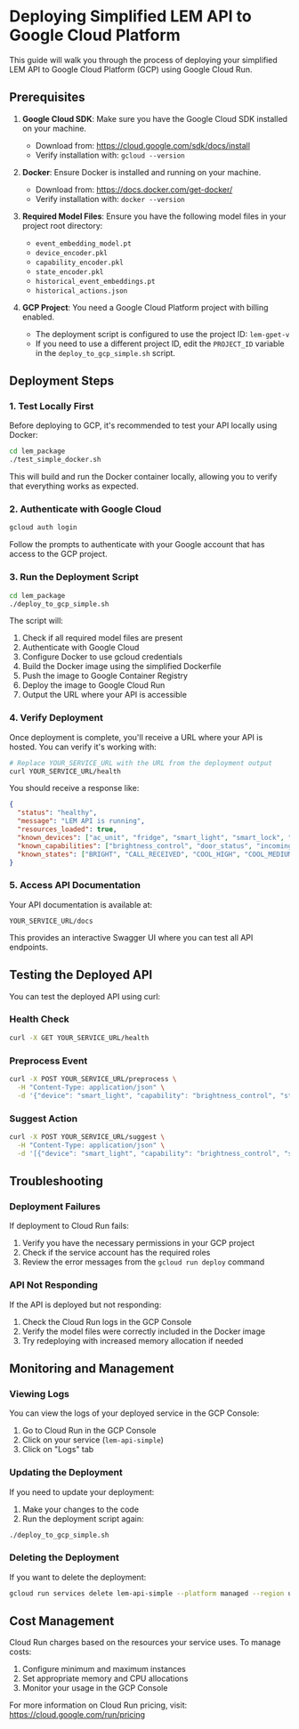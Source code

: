# Deploying Simplified LEM API to Google Cloud Platform

This guide will walk you through the process of deploying your simplified LEM API to Google Cloud Platform (GCP) using Google Cloud Run.

## Prerequisites

1. **Google Cloud SDK**: Make sure you have the Google Cloud SDK installed on your machine.
   - Download from: https://cloud.google.com/sdk/docs/install
   - Verify installation with: `gcloud --version`

2. **Docker**: Ensure Docker is installed and running on your machine.
   - Download from: https://docs.docker.com/get-docker/
   - Verify installation with: `docker --version`

3. **Required Model Files**: Ensure you have the following model files in your project root directory:
   - `event_embedding_model.pt`
   - `device_encoder.pkl`
   - `capability_encoder.pkl`
   - `state_encoder.pkl`
   - `historical_event_embeddings.pt`
   - `historical_actions.json`

4. **GCP Project**: You need a Google Cloud Platform project with billing enabled.
   - The deployment script is configured to use the project ID: `lem-gpet-v`
   - If you need to use a different project ID, edit the `PROJECT_ID` variable in the `deploy_to_gcp_simple.sh` script.

## Deployment Steps

### 1. Test Locally First

Before deploying to GCP, it's recommended to test your API locally using Docker:

```bash
cd lem_package
./test_simple_docker.sh
```

This will build and run the Docker container locally, allowing you to verify that everything works as expected.

### 2. Authenticate with Google Cloud

```bash
gcloud auth login
```

Follow the prompts to authenticate with your Google account that has access to the GCP project.

### 3. Run the Deployment Script

```bash
cd lem_package
./deploy_to_gcp_simple.sh
```

The script will:
1. Check if all required model files are present
2. Authenticate with Google Cloud
3. Configure Docker to use gcloud credentials
4. Build the Docker image using the simplified Dockerfile
5. Push the image to Google Container Registry
6. Deploy the image to Google Cloud Run
7. Output the URL where your API is accessible

### 4. Verify Deployment

Once deployment is complete, you'll receive a URL where your API is hosted. You can verify it's working with:

```bash
# Replace YOUR_SERVICE_URL with the URL from the deployment output
curl YOUR_SERVICE_URL/health
```

You should receive a response like:
```json
{
  "status": "healthy",
  "message": "LEM API is running",
  "resources_loaded": true,
  "known_devices": ["ac_unit", "fridge", "smart_light", "smart_lock", "smart_tv", "smartphone", "washer"],
  "known_capabilities": ["brightness_control", "door_status", "incoming_call", "lock_control", "power", "temperature_control", "volume_control"],
  "known_states": ["BRIGHT", "CALL_RECEIVED", "COOL_HIGH", "COOL_MEDIUM", "DIM", "ENERGY_SAVER", "HIGH", "LOCKED", "LOW", "MEDIUM", "MUTE", "NO_CALL", "OFF", "ON", "OPEN", "UNLOCKED"]
}
```

### 5. Access API Documentation

Your API documentation is available at:
```
YOUR_SERVICE_URL/docs
```

This provides an interactive Swagger UI where you can test all API endpoints.

## Testing the Deployed API

You can test the deployed API using curl:

### Health Check
```bash
curl -X GET YOUR_SERVICE_URL/health
```

### Preprocess Event
```bash
curl -X POST YOUR_SERVICE_URL/preprocess \
  -H "Content-Type: application/json" \
  -d '{"device": "smart_light", "capability": "brightness_control", "state": "BRIGHT"}'
```

### Suggest Action
```bash
curl -X POST YOUR_SERVICE_URL/suggest \
  -H "Content-Type: application/json" \
  -d '[{"device": "smart_light", "capability": "brightness_control", "state": "BRIGHT"}]'
```

## Troubleshooting

### Deployment Failures

If deployment to Cloud Run fails:
1. Verify you have the necessary permissions in your GCP project
2. Check if the service account has the required roles
3. Review the error messages from the `gcloud run deploy` command

### API Not Responding

If the API is deployed but not responding:
1. Check the Cloud Run logs in the GCP Console
2. Verify the model files were correctly included in the Docker image
3. Try redeploying with increased memory allocation if needed

## Monitoring and Management

### Viewing Logs

You can view the logs of your deployed service in the GCP Console:
1. Go to Cloud Run in the GCP Console
2. Click on your service (`lem-api-simple`)
3. Click on "Logs" tab

### Updating the Deployment

If you need to update your deployment:
1. Make your changes to the code
2. Run the deployment script again:
```bash
./deploy_to_gcp_simple.sh
```

### Deleting the Deployment

If you want to delete the deployment:
```bash
gcloud run services delete lem-api-simple --platform managed --region us-central1
```

## Cost Management

Cloud Run charges based on the resources your service uses. To manage costs:
1. Configure minimum and maximum instances
2. Set appropriate memory and CPU allocations
3. Monitor your usage in the GCP Console

For more information on Cloud Run pricing, visit: https://cloud.google.com/run/pricing 